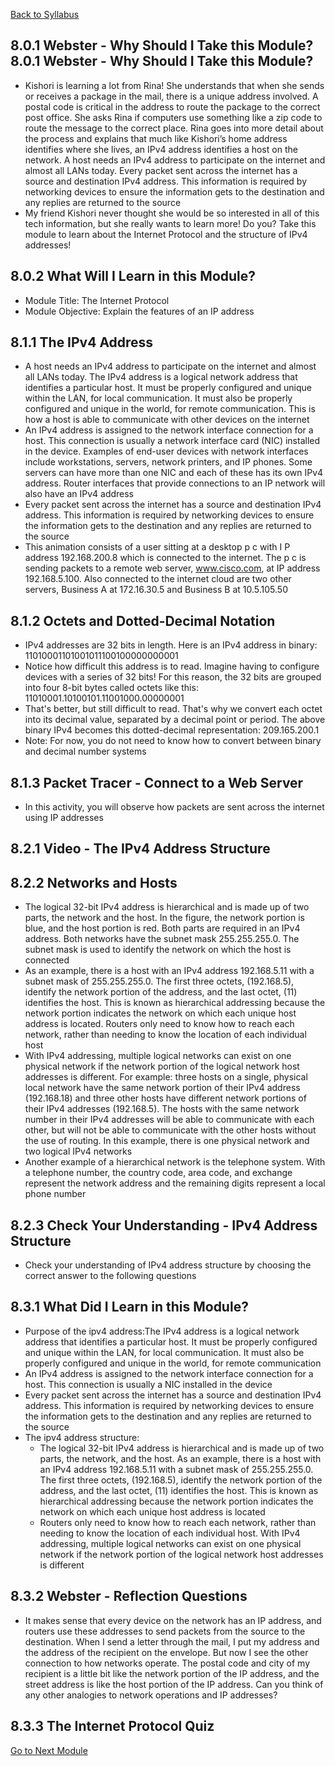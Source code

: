 [Back to Syllabus](./README.md#course-syllabus)

## 8.0.1 Webster - Why Should I Take this Module?8.0.1 Webster - Why Should I Take this Module?

- Kishori is learning a lot from Rina! She understands that when she sends or receives a package in the mail, there is a unique address involved. A postal code is critical in the address to route the package to the correct post office. She asks Rina if computers use something like a zip code to route the message to the correct place. Rina goes into more detail about the process and explains that much like Kishori’s home address identifies where she lives, an IPv4 address identifies a host on the network. A host needs an IPv4 address to participate on the internet and almost all LANs today. Every packet sent across the internet has a source and destination IPv4 address. This information is required by networking devices to ensure the information gets to the destination and any replies are returned to the source
- My friend Kishori never thought she would be so interested in all of this tech information, but she really wants to learn more! Do you? Take this module to learn about the Internet Protocol and the structure of IPv4 addresses!

## 8.0.2 What Will I Learn in this Module?

- Module Title: The Internet Protocol
- Module Objective: Explain the features of an IP address

## 8.1.1 The IPv4 Address

- A host needs an IPv4 address to participate on the internet and almost all LANs today. The IPv4 address is a logical network address that identifies a particular host. It must be properly configured and unique within the LAN, for local communication. It must also be properly configured and unique in the world, for remote communication. This is how a host is able to communicate with other devices on the internet
- An IPv4 address is assigned to the network interface connection for a host. This connection is usually a network interface card (NIC) installed in the device. Examples of end-user devices with network interfaces include workstations, servers, network printers, and IP phones. Some servers can have more than one NIC and each of these has its own IPv4 address. Router interfaces that provide connections to an IP network will also have an IPv4 address
- Every packet sent across the internet has a source and destination IPv4 address. This information is required by networking devices to ensure the information gets to the destination and any replies are returned to the source
- This animation consists of a user sitting at a desktop p c with I P address 192.168.200.8 which is connected to the internet. The p c is sending packets to a remote web server, www.cisco.com, at IP address 192.168.5.100. Also connected to the internet cloud are two other servers, Business A at 172.16.30.5 and Business B at 10.5.105.50

## 8.1.2 Octets and Dotted-Decimal Notation

- IPv4 addresses are 32 bits in length. Here is an IPv4 address in binary: 11010001101001011100100000000001
- Notice how difficult this address is to read. Imagine having to configure devices with a series of 32 bits! For this reason, the 32 bits are grouped into four 8-bit bytes called octets like this: 11010001.10100101.11001000.00000001
- That's better, but still difficult to read. That's why we convert each octet into its decimal value, separated by a decimal point or period. The above binary IPv4 becomes this dotted-decimal representation: 209.165.200.1
- Note: For now, you do not need to know how to convert between binary and decimal number systems

## 8.1.3 Packet Tracer - Connect to a Web Server

- In this activity, you will observe how packets are sent across the internet using IP addresses

## 8.2.1 Video - The IPv4 Address Structure

## 8.2.2 Networks and Hosts

- The logical 32-bit IPv4 address is hierarchical and is made up of two parts, the network and the host. In the figure, the network portion is blue, and the host portion is red. Both parts are required in an IPv4 address. Both networks have the subnet mask 255.255.255.0. The subnet mask is used to identify the network on which the host is connected
- As an example, there is a host with an IPv4 address 192.168.5.11 with a subnet mask of 255.255.255.0. The first three octets, (192.168.5), identify the network portion of the address, and the last octet, (11) identifies the host. This is known as hierarchical addressing because the network portion indicates the network on which each unique host address is located. Routers only need to know how to reach each network, rather than needing to know the location of each individual host
- With IPv4 addressing, multiple logical networks can exist on one physical network if the network portion of the logical network host addresses is different. For example: three hosts on a single, physical local network have the same network portion of their IPv4 address (192.168.18) and three other hosts have different network portions of their IPv4 addresses (192.168.5). The hosts with the same network number in their IPv4 addresses will be able to communicate with each other, but will not be able to communicate with the other hosts without the use of routing. In this example, there is one physical network and two logical IPv4 networks
- Another example of a hierarchical network is the telephone system. With a telephone number, the country code, area code, and exchange represent the network address and the remaining digits represent a local phone number

## 8.2.3 Check Your Understanding - IPv4 Address Structure

- Check your understanding of IPv4 address structure by choosing the correct answer to the following questions

## 8.3.1 What Did I Learn in this Module?

- Purpose of the ipv4 address:The IPv4 address is a logical network address that identifies a particular host. It must be properly configured and unique within the LAN, for local communication. It must also be properly configured and unique in the world, for remote communication
- An IPv4 address is assigned to the network interface connection for a host. This connection is usually a NIC installed in the device
- Every packet sent across the internet has a source and destination IPv4 address. This information is required by networking devices to ensure the information gets to the destination and any replies are returned to the source
- The ipv4 address structure:
    - The logical 32-bit IPv4 address is hierarchical and is made up of two parts, the network, and the host. As an example, there is a host with an IPv4 address 192.168.5.11 with a subnet mask of 255.255.255.0. The first three octets, (192.168.5), identify the network portion of the address, and the last octet, (11) identifies the host. This is known as hierarchical addressing because the network portion indicates the network on which each unique host address is located
    - Routers only need to know how to reach each network, rather than needing to know the location of each individual host. With IPv4 addressing, multiple logical networks can exist on one physical network if the network portion of the logical network host addresses is different

## 8.3.2 Webster - Reflection Questions

- It makes sense that every device on the network has an IP address, and routers use these addresses to send packets from the source to the destination. When I send a letter through the mail, I put my address and the address of the recipient on the envelope. But now I see the other connection to how networks operate. The postal code and city of my recipient is a little bit like the network portion of the IP address, and the street address is like the host portion of the IP address. Can you think of any other analogies to network operations and IP addresses?

## 8.3.3 The Internet Protocol Quiz

[Go to Next Module](./9_IPv4_and_Network_Segmentation.md)
